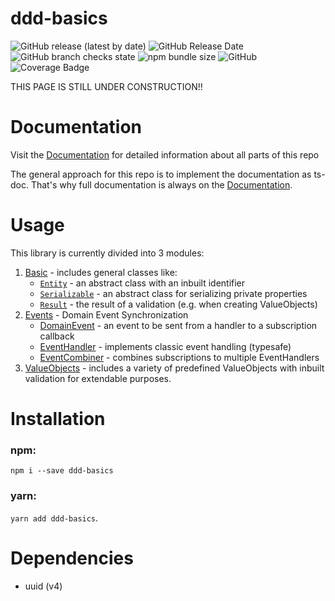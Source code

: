 # ddd-basics

![GitHub release (latest by date)](https://img.shields.io/github/v/release/pcprinz/ddd-basics) ![GitHub Release Date](https://img.shields.io/github/release-date/pcprinz/ddd-basics) ![GitHub branch checks state](https://img.shields.io/github/checks-status/pcprinz/ddd-basics/master?label=build) ![npm bundle size](https://img.shields.io/bundlephobia/min/ddd-basics) ![GitHub](https://img.shields.io/github/license/pcprinz/ddd-basics) ![Coverage Badge](https://img.shields.io/endpoint?url=https://gist.githubusercontent.com/pcprinz/329161dbcfd07c60d90c29cc887130fb/raw/ddd-basics__heads_master.json)

<!-- https://shields.io/ -->

THIS PAGE IS STILL UNDER CONSTRUCTION!!

# Documentation

Visit the [Documentation](https://pcprinz.github.io/DDD-basics/modules.html) for detailed information about all parts of this repo

The general approach for this repo is to implement the documentation as ts-doc. That's why full documentation is always on the [Documentation](https://pcprinz.github.io/DDD-basics/modules.html).

# Usage

This library is currently divided into 3 modules:

1. [Basic][basic] - includes general classes like:
   - [`Entity`][entity] - an abstract class with an inbuilt identifier
   - [`Serializable`][serializable] - an abstract class for serializing private properties
   - [`Result`][result] - the result of a validation (e.g. when creating ValueObjects)
2. [Events][events] - Domain Event Synchronization
   - [DomainEvent][domainevent] - an event to be sent from a handler to a subscription callback
   - [EventHandler][eventhandler] - implements classic event handling (typesafe)
   - [EventCombiner][eventcombiner] - combines subscriptions to multiple EventHandlers
3. [ValueObjects][valueobjects] - includes a variety of predefined ValueObjects with inbuilt validation for extendable purposes.

# Installation

### npm:

`npm i --save ddd-basics`

### yarn:

`yarn add ddd-basics`.

# Dependencies

- uuid (v4)

[basic]: https://pcprinz.github.io/DDD-basics/modules/Basic.html
[entity]: https://pcprinz.github.io/DDD-basics/classes/Basic.Entity.html
[serializable]: https://pcprinz.github.io/DDD-basics/classes/Basic.Serializable.html
[result]: https://pcprinz.github.io/DDD-basics/classes/Basic.Result.html
[events]: https://pcprinz.github.io/DDD-basics/modules/Events.html
[domainevent]: https://pcprinz.github.io/DDD-basics/classes/Events.DomainEvent.html
[eventcombiner]: https://pcprinz.github.io/DDD-basics/classes/Events.EventCombiner.html
[eventhandler]: https://pcprinz.github.io/DDD-basics/classes/Events.EventHandler.html
[valueobjects]: https://pcprinz.github.io/DDD-basics/modules/ValueObjects.html
